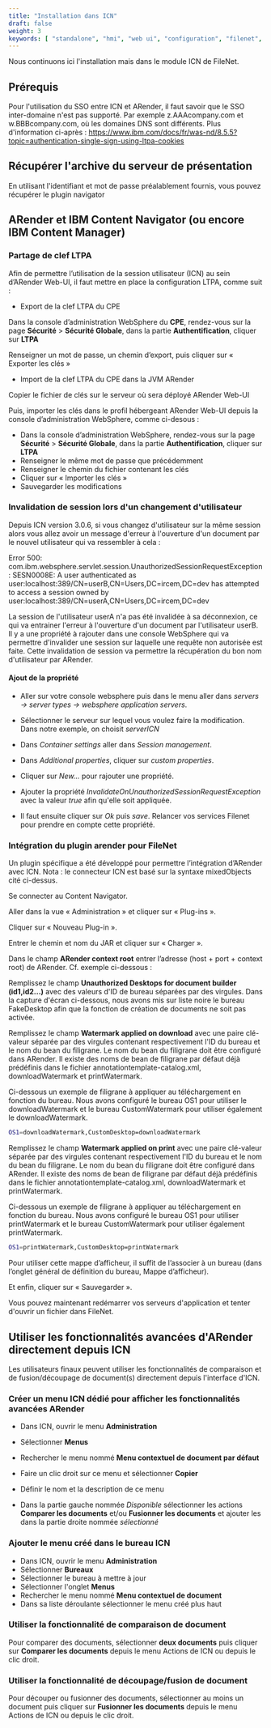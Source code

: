 ```yaml
---
title: "Installation dans ICN"
draft: false
weight: 3
keywords: [ "standalone", "hmi", "web ui", "configuration", "filenet", "ICN" ]
---
```


Nous continuons ici l'installation mais dans le module ICN de FileNet.

## Prérequis

Pour l'utilisation du SSO entre ICN et ARender, il faut savoir que le SSO inter-domaine n'est pas supporté. Par exemple z.AAAcompany.com et w.BBBcompany.com, où les domaines DNS sont différents.
Plus d'information ci-après : https://www.ibm.com/docs/fr/was-nd/8.5.5?topic=authentication-single-sign-using-ltpa-cookies


## Récupérer l'archive du serveur de présentation

En utilisant l'identifiant et mot de passe préalablement fournis,
vous pouvez récupérer le plugin navigator

## ARender et IBM Content Navigator (ou encore IBM Content Manager)

### Partage de clef LTPA

Afin de permettre l’utilisation de la session utilisateur (ICN) au sein d’ARender Web-UI, il faut mettre en place la configuration LTPA, comme suit :

- Export de la clef LTPA du CPE

Dans la console d’administration WebSphere du **CPE**, rendez-vous sur la page **Sécurité** > **Sécurité Globale**, dans la partie **Authentification**, cliquer sur **LTPA**


Renseigner un mot de passe, un chemin d’export, puis cliquer sur « Exporter les clés »


- Import de la clef LTPA du CPE dans la JVM ARender

Copier le fichier de clés sur le serveur où sera déployé ARender Web-UI

Puis, importer les clés dans le profil hébergeant ARender Web-UI depuis la console d’administration WebSphere, comme ci-desous :

- Dans la console d’administration WebSphere, rendez-vous sur la page **Sécurité** > **Sécurité Globale**, dans la partie **Authentification**, cliquer sur **LTPA**
- Renseigner le même mot de passe que précédemment
- Renseigner le chemin du fichier contenant les clés
- Cliquer sur « Importer les clés »
- Sauvegarder les modifications

### Invalidation de session lors d'un changement d'utilisateur

Depuis ICN version 3.0.6, si vous changez d'utilisateur sur la même session alors vous allez avoir un message d'erreur à l'ouverture d'un document par le nouvel utilisateur qui va ressembler à cela :



Error 500: com.ibm.websphere.servlet.session.UnauthorizedSessionRequestException: SESN0008E: A user authenticated as user:localhost:389/CN=userB,CN=Users,DC=ircem,DC=dev has attempted to access a session owned by user:localhost:389/CN=userA,CN=Users,DC=ircem,DC=dev


La session de l'utilisateur userA n'a pas été invalidée à sa déconnexion, ce qui va entrainer l'erreur à l'ouverture d'un document par l'utilisateur userB. Il y a une propriété à rajouter dans une console WebSphere qui va permettre d'invalider une session sur laquelle une requête non autorisée est faite. Cette invalidation de session va permettre la récupération du bon nom d'utilisateur par ARender.

#### Ajout de la propriété

- Aller sur votre console websphere puis dans le menu aller dans *servers -> server types -> websphere application servers*.
- Sélectionner le serveur sur lequel vous voulez faire la modification. Dans notre exemple, on choisit *serverICN*


- Dans *Container settings* aller dans *Session management*.


- Dans *Additional properties*, cliquer sur *custom properties*.


- Cliquer sur *New...* pour rajouter une propriété.


- Ajouter la propriété *InvalidateOnUnauthorizedSessionRequestException* avec la valeur *true* afin qu'elle soit appliquée.


- Il faut ensuite cliquer sur *Ok* puis *save*. Relancer vos services Filenet pour prendre en compte cette propriété.

### Intégration du plugin arender pour FileNet

Un plugin spécifique a été développé pour permettre l’intégration d’ARender avec ICN. Nota : le connecteur ICN est basé sur la syntaxe mixedObjects cité ci-dessus.

Se connecter au Content Navigator.

Aller dans la vue « Administration » et cliquer sur « Plug-ins ».


Cliquer sur « Nouveau Plug-in ».


Entrer le chemin et nom du JAR et cliquer sur « Charger ».


Dans le champ **ARender context root** entrer l’adresse (host + port + context root) de ARender. Cf. exemple ci-dessous :


Remplissez le champ **Unauthorized Desktops for document builder (id1,id2...)** avec des valeurs d'ID de bureau séparées par des virgules.
Dans la capture d'écran ci-dessous, nous avons mis sur liste noire le bureau FakeDesktop afin que la fonction de création de documents ne soit pas activée.


Remplissez le champ **Watermark applied on download** avec une paire clé-valeur séparée par des virgules contenant respectivement l'ID du bureau et le nom du bean du filigrane. Le nom du bean du filigrane doit être configuré dans ARender. Il existe des noms de bean de filigrane par défaut déjà prédéfinis dans le fichier annotationtemplate-catalog.xml, downloadWatermark et printWatermark.

Ci-dessous un exemple de filigrane à appliquer au téléchargement en fonction du bureau. Nous avons configuré le bureau OS1 pour utiliser le downloadWatermark et le bureau CustomWatermark pour utiliser également le downloadWatermark.

```bash
OS1=downloadWatermark,CustomDesktop=downloadWatermark
```


Remplissez le champ **Watermark applied on print** avec une paire clé-valeur séparée par des virgules contenant respectivement l'ID du bureau et le nom du bean du filigrane. Le nom du bean du filigrane doit être configuré dans ARender. Il existe des noms de bean de filigrane par défaut déjà prédéfinis dans le fichier annotationtemplate-catalog.xml, downloadWatermark et printWatermark.

Ci-dessous un exemple de filigrane à appliquer au téléchargement en fonction du bureau. Nous avons configuré le bureau OS1 pour utiliser printWatermark et le bureau CustomWatermark pour utiliser également printWatermark.

```bash
OS1=printWatermark,CustomDesktop=printWatermark
```



Pour utiliser cette mappe d’afficheur, il suffit de l’associer à un bureau (dans l’onglet général de définition du bureau, Mappe d’afficheur).


Et enfin, cliquer sur « Sauvegarder ».


Vous pouvez maintenant redémarrer vos serveurs d'application et tenter d'ouvrir un fichier dans FileNet.



## Utiliser les fonctionnalités avancées d'ARender directement depuis ICN

Les utilisateurs finaux peuvent utiliser les fonctionnalités de comparaison et de fusion/découpage de document(s) directement depuis l'interface d'ICN.

### Créer un menu ICN dédié pour afficher les fonctionnalités avancées ARender

* Dans ICN, ouvrir le menu **Administration**
* Sélectionner **Menus**
* Rechercher le menu nommé **Menu contextuel de document par défaut**


* Faire un clic droit sur ce menu et sélectionner **Copier**
* Définir le nom et la description de ce menu
* Dans la partie gauche nommée *Disponible* sélectionner les actions **Comparer les documents** et/ou **Fusionner les documents** et ajouter les dans la partie droite nommée *sélectionné*



### Ajouter le menu créé dans le bureau ICN

* Dans ICN, ouvrir le menu **Administration**
* Sélectionner **Bureaux**
* Sélectionner le bureau à mettre à jour
* Sélectionner l'onglet **Menus**
* Rechercher le menu nommé **Menu contextuel de document**
* Dans sa liste déroulante sélectionner le menu créé plus haut


### Utiliser la fonctionnalité de comparaison de document

Pour comparer des documents, sélectionner **deux documents** puis cliquer sur **Comparer les documents** depuis le menu Actions de ICN ou depuis le clic droit.


### Utiliser la fonctionnalité de découpage/fusion de document

Pour découper ou fusionner des documents, sélectionner au moins un document puis cliquer sur **Fusionner les documents** depuis le menu Actions de ICN ou depuis le clic droit.

